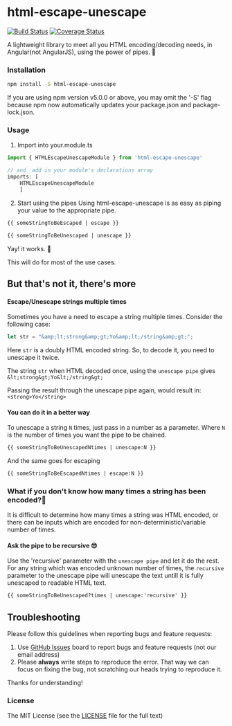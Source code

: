 # html-escape-unescape
[![Build Status](https://travis-ci.org/jskrnbindra/html-escape-unescape.svg?branch=master)](https://travis-ci.org/jskrnbindra/html-escape-unescape)
[![Coverage Status](https://coveralls.io/repos/github/jskrnbindra/html-escape-unescape/badge.svg)](https://coveralls.io/github/jskrnbindra/html-escape-unescape)

A lightweight library to meet all you HTML encoding/decoding needs, in Angular(not AngularJS), using the power of pipes. 🎯
### Installation

```bash
npm install -S html-escape-unescape
```
If you are using npm version v5.0.0 or above, you may omit the '-S' flag because npm now automatically updates your package.json and package-lock.json.
### Usage
1. Import into your.module.ts
```typescript
import { HTMLEscapeUnescapeModule } from 'html-escape-unescape'

// and  add in your module's declarations array 
imports: [ 
    HTMLEscapeUnescapeModule 
    ]
```
2. Start using the pipes
Using html-escape-unescape is as easy as piping your value to the appropriate pipe. 
```html
{{ someStringToBeEscaped | escape }}
```
```html
{{ someStringToBeUnescaped | unescape }}
```
Yay! it works. 🎉

This will do for most of the use cases.

## But that's not it, there's more

#### Escape/Unescape strings multiple times
Sometimes you have a need to escape a string multiple times. Consider the following case:
```typescript
let str = "&amp;lt;strong&amp;gt;Yo&amp;lt;/string&amp;gt;";
```
Here ```str``` is a doubly HTML encoded string. So, to decode it, you need to unescape it twice.

The string ```str``` when HTML decoded once, using the ```unescape pipe``` gives ```&lt;strong&gt;Yo&lt;/string&gt;```

Passing the result through the unescape pipe again, would result in: ```<strong>Yo</string>```

#### You can do it in a better way 
To unescape a string ```N``` times, just pass in a number as a parameter.
Where ```N``` is the number of times you want the pipe to be chained.
```html
{{ someStringToBeUnescapedNtimes | unescape:N }}
```
And the same goes for escaping
```html
{{ someStringToBeEscapedNtimes | escape:N }}
```
### What if you don't know how many times a string has been encoded?🧐
It is difficult to determine how many times a string was HTML encoded, or there can be inputs which are encoded for non-deterministic/variable number of times.
#### Ask the pipe to be recursive 😎
Use the 'recursive' parameter with the ```unescape pipe``` and let it do the rest.
For any string which was encoded unknown number of times, the ```recursive``` parameter to the unescape pipe will unescape the text untill it is fully unescaped to readable HTML text.
```html
{{ someStringToBeUnescaped?times | unescape:'recursive' }}
```

## Troubleshooting

Please follow this guidelines when reporting bugs and feature requests:

1. Use [GitHub Issues](https://github.com/jskrnbindra/html-escape-unescape/issues) board to report bugs and feature requests (not our email address)
2. Please **always** write steps to reproduce the error. That way we can focus on fixing the bug, not scratching our heads trying to reproduce it.

Thanks for understanding!

### License

The MIT License (see the [LICENSE](https://github.com/jskrnbindra/html-escape-unescape/blob/master/LICENSE) file for the full text)

